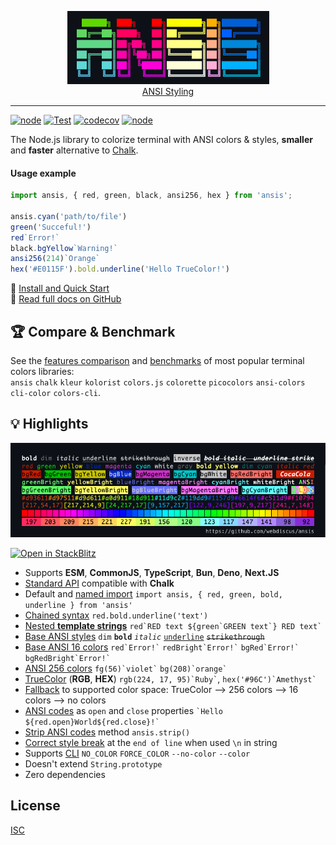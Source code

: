 <p align="center">
  <a href="https://github.com/webdiscus/ansis">
    <img width="323" src="docs/img/ansis-logo.png" alt="ansis"><br>
    ANSI Styling
  </a>
</p>

---
[![node](https://img.shields.io/node/v/ansis)](https://nodejs.org)
[![Test](https://github.com/webdiscus/ansis/actions/workflows/test.yml/badge.svg)](https://github.com/webdiscus/ansis/actions/workflows/test.yml)
[![codecov](https://codecov.io/gh/webdiscus/ansis/branch/master/graph/badge.svg?token=H7SFJONX1X)](https://codecov.io/gh/webdiscus/ansis)
[![node](https://img.shields.io/npm/dm/ansis)](https://www.npmjs.com/package/ansis)

The Node.js library to colorize terminal with ANSI colors & styles, **smaller** and **faster** alternative to [Chalk](https://github.com/chalk/chalk).

#### Usage example

```js
import ansis, { red, green, black, ansi256, hex } from 'ansis';

ansis.cyan('path/to/file')
green('Succeful!')
red`Error!`
black.bgYellow`Warning!`
ansi256(214)`Orange`
hex('#E0115F').bold.underline('Hello TrueColor!')
```

🚀 [Install and Quick Start](https://github.com/webdiscus/ansis#install)\
📖 [Read full docs on GitHub](https://github.com/webdiscus/ansis)

## 🏆 Compare & Benchmark

See the [features comparison](https://github.com/webdiscus/ansis#compare) and [benchmarks](https://github.com/webdiscus/ansis#benchmark) of most popular terminal colors libraries:\
`ansis` `chalk` `kleur` `kolorist` `colors.js` `colorette` `picocolors` `ansi-colors` `cli-color` `colors-cli`.

## 💡 Highlights

![ANSI demo](docs/img/ansis-demo.png)

[![Open in StackBlitz](https://developer.stackblitz.com/img/open_in_stackblitz.svg)](https://stackblitz.com/edit/stackblitz-starters-gs2gve?file=index.js)

- Supports **ESM**, **CommonJS**, **TypeScript**, **Bun**, **Deno**, **Next.JS**
- [Standard API](https://github.com/webdiscus/ansis#base-colors) compatible with **Chalk**
- Default and [named import](https://github.com/webdiscus/ansis#named-import) `import ansis, { red, green, bold, underline } from 'ansis'`
- [Chained syntax](https://github.com/webdiscus/ansis#chained-syntax) `red.bold.underline('text')`
- [Nested **template strings**](https://github.com/webdiscus/ansis#nested-syntax) ``` red`RED text ${green`GREEN text`} RED text` ```
- [Base ANSI styles](https://github.com/webdiscus/ansis#base-colors) `dim` **`bold`** _`italic`_ <u>`underline`</u> <s>`strikethrough`</s>
- [Base ANSI 16 colors](https://github.com/webdiscus/ansis#base-colors) ``` red`Error!` ``` ``` redBright`Error!` ``` ``` bgRed`Error!` ``` ``` bgRedBright`Error!` ```
- [ANSI 256 colors](https://github.com/webdiscus/ansis#256-colors) ``` fg(56)`violet` ``` ``` bg(208)`orange` ```
- [TrueColor](https://github.com/webdiscus/ansis#truecolor) (**RGB**, **HEX**) ``` rgb(224, 17, 95)`Ruby` ```, ``` hex('#96C')`Amethyst` ```
- [Fallback](https://github.com/webdiscus/ansis#fallback) to supported color space: TrueColor —> 256 colors —> 16 colors —> no
  colors
- [ANSI codes](https://github.com/webdiscus/ansis#escape-codes) as `open` and `close` properties ``` `Hello ${red.open}World${red.close}!` ```
- [Strip ANSI codes](https://github.com/webdiscus/ansis#strip) method `ansis.strip()`
- [Correct style break](https://github.com/webdiscus/ansis#new-line) at the `end of line` when used `\n` in string
- Supports [CLI](https://github.com/webdiscus/ansis#cli-vars) `NO_COLOR` `FORCE_COLOR` `--no-color` `--color`
- Doesn't extend `String.prototype`
- Zero dependencies

## License

[ISC](https://github.com/webdiscus/ansis/blob/master/LICENSE)
